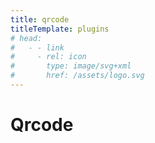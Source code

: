 ```yaml
---
title: qrcode
titleTemplate: plugins
# head:
#   - - link
#     - rel: icon
#       type: image/svg+xml
#       href: /assets/logo.svg
---
```


# Qrcode 